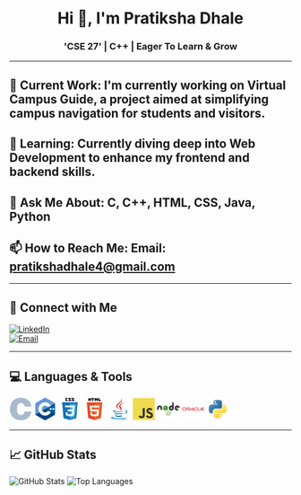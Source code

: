 <h1 align="center">Hi 👋, I'm Pratiksha Dhale </h1>
<h3 align="center"> 'CSE 27' | C++ | Eager To Learn & Grow</h3>

---

## 🔭 Current Work: I'm currently working on **Virtual Campus Guide**, a project aimed at simplifying campus navigation for students and visitors.

## 🌱 Learning: Currently diving deep into **Web Development** to enhance my frontend and backend skills.

## 💬 Ask Me About: **C, C++, HTML, CSS, Java, Python**

## 📫 How to Reach Me: **Email:** [pratikshadhale4@gmail.com](mailto:pratikshadhale4@gmail.com)

---

## 🔗 Connect with Me
<p align="left">
  <a href="https://linkedin.com/in/pratikshadhale" target="_blank">
    <img src="https://img.shields.io/badge/LinkedIn-0077B5?style=for-the-badge&logo=linkedin&logoColor=white" alt="LinkedIn"/>
  </a>
  <br>
  <a href="mailto:pratikshadhale4@gmail.com" target="_blank">
    <img src="https://img.shields.io/badge/Email-D14836?style=for-the-badge&logo=gmail&logoColor=white" alt="Email"/>
  </a>
</p>

---

## 💻 Languages & Tools
<p align="left">
  <a href="https://www.cprogramming.com/" target="_blank"><img src="https://raw.githubusercontent.com/devicons/devicon/master/icons/c/c-original.svg" alt="C" width="40" height="40"/></a>
  <a href="https://www.w3schools.com/cpp/" target="_blank"><img src="https://raw.githubusercontent.com/devicons/devicon/master/icons/cplusplus/cplusplus-original.svg" alt="C++" width="40" height="40"/></a>
  <a href="https://www.w3schools.com/css/" target="_blank"><img src="https://raw.githubusercontent.com/devicons/devicon/master/icons/css3/css3-original-wordmark.svg" alt="CSS3" width="40" height="40"/></a>
  <a href="https://www.w3.org/html/" target="_blank"><img src="https://raw.githubusercontent.com/devicons/devicon/master/icons/html5/html5-original-wordmark.svg" alt="HTML5" width="40" height="40"/></a>
  <a href="https://www.java.com" target="_blank"><img src="https://raw.githubusercontent.com/devicons/devicon/master/icons/java/java-original.svg" alt="Java" width="40" height="40"/></a>
  <a href="https://developer.mozilla.org/en-US/docs/Web/JavaScript" target="_blank"><img src="https://raw.githubusercontent.com/devicons/devicon/master/icons/javascript/javascript-original.svg" alt="JavaScript" width="40" height="40"/></a>
  <a href="https://nodejs.org" target="_blank"><img src="https://raw.githubusercontent.com/devicons/devicon/master/icons/nodejs/nodejs-original-wordmark.svg" alt="NodeJS" width="40" height="40"/></a>
  <a href="https://www.oracle.com/" target="_blank"><img src="https://raw.githubusercontent.com/devicons/devicon/master/icons/oracle/oracle-original.svg" alt="Oracle" width="40" height="40"/></a>
  <a href="https://www.python.org" target="_blank"><img src="https://raw.githubusercontent.com/devicons/devicon/master/icons/python/python-original.svg" alt="Python" width="40" height="40"/></a>
</p>

---

## 📈 GitHub Stats
<p align="left">
  <img src="https://github-readme-stats.vercel.app/api?username=pratikshadhale&show_icons=true&theme=radical" alt="GitHub Stats" />
  <img src="https://github-readme-stats.vercel.app/api/top-langs/?username=pratikshadhale&layout=compact&theme=radical" alt="Top Languages"/>
</p>
